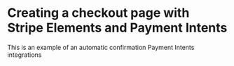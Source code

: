 # Creating a checkout page with Stripe Elements and Payment Intents


This is an example of an automatic confirmation Payment Intents integrations

